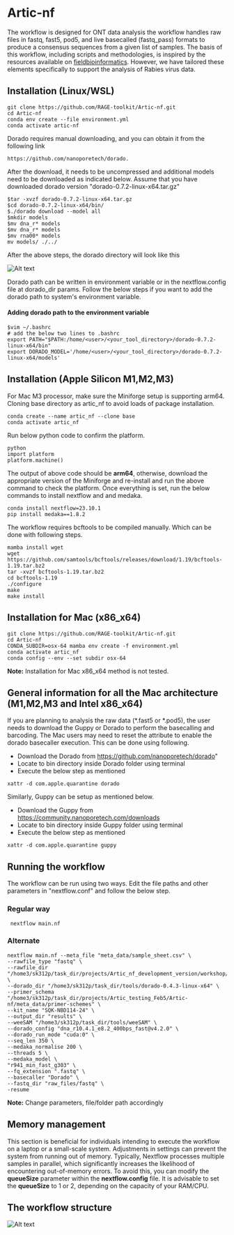# Artic-nf
The workflow is designed for ONT data analysis the workflow handles raw files in fastq, fast5, pod5, and live basecalled (fastq_pass) formats to produce a consensus sequences from a given list of samples. 
The basis of this workflow, including scripts and methodologies, is inspired by the resources available on [fieldbioinformatics](https://github.com/artic-network/fieldbioinformatics). 
However, we have tailored these elements specifically to support the analysis of Rabies virus data.

## Installation (Linux/WSL)
```
git clone https://github.com/RAGE-toolkit/Artic-nf.git
cd Artic-nf
conda env create --file environment.yml
conda activate artic-nf
```
Dorado requires manual downloading, and you can obtain it from the following link
```
https://github.com/nanoporetech/dorado.
```

After the download, it needs to be uncompressed and additional models need to be downloaded as indicated below. Assume that you have downloaded dorado version "dorado-0.7.2-linux-x64.tar.gz"
```
$tar -xvzf dorado-0.7.2-linux-x64.tar.gz
$cd dorado-0.7.2-linux-x64/bin/
$./dorado download --model all
$mkdir models
$mv dna_r* models
$mv dna_r* models
$mv rna00* models
mv models/ ./../
```
After the above steps, the dorado directory will look like this 


![Alt text](/img/dorado_dir_structure.png)

Dorado path can be written in environment variable or in the nextflow.config file at dorado_dir params. Follow the below steps if you want to add the dorado path to system's environment variable.

#### Adding dorado path to the environment variable
```
$vim ~/.bashrc
# add the below two lines to .bashrc
export PATH="$PATH:/home/<user>/<your_tool_directory>/dorado-0.7.2-linux-x64/bin"
export DORADO_MODEL='/home/<user>/<your_tool_directory>/dorado-0.7.2-linux-x64/models'
```

## Installation (Apple Silicon M1,M2,M3)

For Mac M3 processor, make sure the Miniforge setup is supporting arm64. Cloning base directory as artic_nf to avoid loads of package installation.

```
conda create --name artic_nf --clone base
conda activate artic_nf
```

Run below python code to confirm the platform. 

```
python
import platform
platform.machine()
```

The output of above code should be **arm64**, otherwise, download the appropriate version of the Miniforge and re-install and run the above command to check the platform.
Once everything is set, run the below commands to install nextflow and and medaka.

```
conda install nextflow=23.10.1
pip install medaka==1.8.2
```

The workflow requires bcftools to be compiled manually. Which can be done with following steps.

```
mamba install wget
wget https://github.com/samtools/bcftools/releases/download/1.19/bcftools-1.19.tar.bz2
tar -xvzf bcftools-1.19.tar.bz2
cd bcftools-1.19
./configure
make
make install
```

## Installation for Mac (x86_x64)
```
git clone https://github.com/RAGE-toolkit/Artic-nf.git
cd Artic-nf
CONDA_SUBDIR=osx-64 mamba env create -f environment.yml
conda activate artic_nf
conda config --env --set subdir osx-64
```
**Note:** Installation for Mac x86_x64 method is not tested.

## General information for all the Mac architecture (M1,M2,M3 and Intel x86_x64)
 
If you are planning to analysis the raw data (*.fast5 or *.pod5), the user needs to download the Guppy or Dorado to perform the basecalling and barcoding. 
The Mac users may need to reset the attribute to enable the dorado basecaller execution. This can be done using following.
- Download the Dorado from https://github.com/nanoporetech/dorado"
- Locate to bin directory inside Dorado folder using terminal
- Execute the below step as mentioned

```
xattr -d com.apple.quarantine dorado
```
Similarly, Guppy can be setup as mentioned below.
- Download the Guppy from https://community.nanoporetech.com/downloads
- Locate to bin directory inside Guppy folder using terminal
- Execute the below step as mentioned

```
xattr -d com.apple.quarantine guppy
```

## Running the workflow
The workflow can be run using two ways. Edit the file paths and other parameters in "nextflow.conf" and follow the below step. 
### Regular way
```
 nextflow main.nf 
```

### Alternate
```
nextflow main.nf --meta_file "meta_data/sample_sheet.csv" \
--rawfile_type "fastq" \
--rawfile_dir "/home3/sk312p/task_dir/projects/Artic_nf_development_version/workshop/fastq_pass" \
--dorado_dir "/home3/sk312p/task_dir/tools/dorado-0.4.3-linux-x64" \
--primer_schema "/home3/sk312p/task_dir/projects/Artic_testing_Feb5/Artic-nf/meta_data/primer-schemes" \
--kit_name "SQK-NBD114-24" \
--output_dir "results" \
--weeSAM "/home3/sk312p/task_dir/tools/weeSAM" \
--dorado_config "dna_r10.4.1_e8.2_400bps_fast@v4.2.0" \
--dorado_run_mode "cuda:0" \
--seq_len 350 \
--medaka_normalise 200 \
--threads 5 \
--medaka_model \
"r941_min_fast_g303" \
--fq_extension ".fastq" \
--basecaller "Dorado" \
--fastq_dir "raw_files/fastq" \
-resume
```
**Note:** Change parameters, file/folder path accordingly

## Memory management
This section is beneficial for individuals intending to execute the workflow on a laptop or a small-scale system. Adjustments in settings can prevent the system from running out of memory. Typically, Nextflow processes multiple samples in parallel, which significantly increases the likelihood of encountering out-of-memory errors. To avoid this, you can modify the **queueSize** parameter within the **nextflow.config** file. It is advisable to set the **queueSize** to 1 or 2, depending on the capacity of your RAM/CPU.

## The workflow structure
![Alt text](/img/workflow.png)
